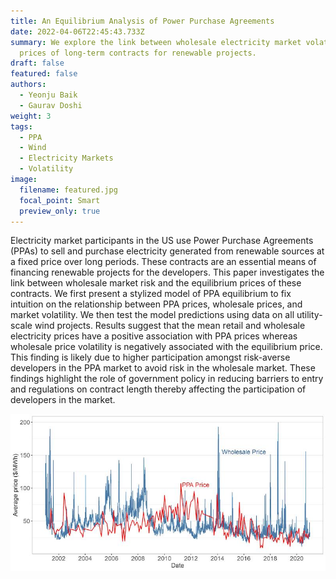 ```yaml
---
title: An Equilibrium Analysis of Power Purchase Agreements
date: 2022-04-06T22:45:43.733Z
summary: We explore the link between wholesale electricity market volatility and
  prices of long-term contracts for renewable projects.
draft: false
featured: false
authors:
  - Yeonju Baik
  - Gaurav Doshi
weight: 3
tags:
  - PPA
  - Wind
  - Electricity Markets
  - Volatility
image:
  filename: featured.jpg
  focal_point: Smart
  preview_only: true
---
```

Electricity market participants in the US use Power Purchase Agreements (PPAs) to sell and purchase electricity generated from renewable sources at a fixed price over long periods. These contracts are an essential means of financing renewable projects for the developers. This paper investigates the link between wholesale market risk and the equilibrium prices of these contracts.  We first present a stylized model of PPA equilibrium to fix intuition on the relationship between PPA prices, wholesale prices, and market volatility. We then test the model predictions using data on all utility-scale wind projects. Results suggest that the mean retail and wholesale electricity prices have a positive association with PPA prices whereas wholesale price volatility is negatively associated with the equilibrium price. This finding is likely due to higher participation amongst risk-averse developers in the PPA market to avoid risk in the wholesale market. These findings highlight the role of government policy in reducing barriers to entry and regulations on contract length thereby affecting the participation of developers in the market.

![](featured.jpg)